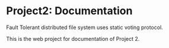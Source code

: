 Project2: Documentation
========

Fault Tolerant  distributed file system uses static voting protocol.

This is the web project for documentation of Project 2.
